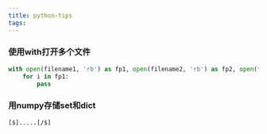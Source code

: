 ```yaml
---
title: python-tips
tags:
---
```


### 使用with打开多个文件

```python
with open(filename1, 'rb') as fp1, open(filename2, 'rb') as fp2, open(filename3, 'rb') as fp3:
    for i in fp1:
        pass
```

### 用numpy存储set和dict





```text
[$].....[/$]
```